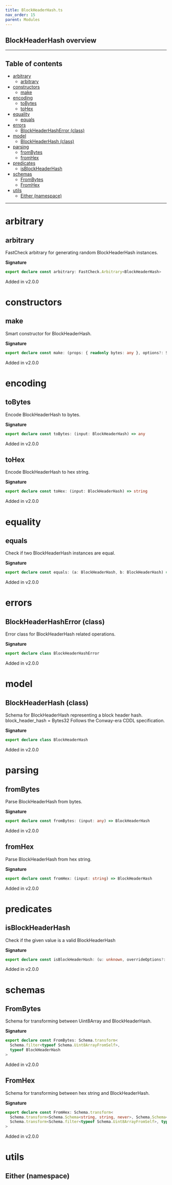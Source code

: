 ```yaml
---
title: BlockHeaderHash.ts
nav_order: 15
parent: Modules
---
```


## BlockHeaderHash overview

---

<h2 class="text-delta">Table of contents</h2>

- [arbitrary](#arbitrary)
  - [arbitrary](#arbitrary-1)
- [constructors](#constructors)
  - [make](#make)
- [encoding](#encoding)
  - [toBytes](#tobytes)
  - [toHex](#tohex)
- [equality](#equality)
  - [equals](#equals)
- [errors](#errors)
  - [BlockHeaderHashError (class)](#blockheaderhasherror-class)
- [model](#model)
  - [BlockHeaderHash (class)](#blockheaderhash-class)
- [parsing](#parsing)
  - [fromBytes](#frombytes)
  - [fromHex](#fromhex)
- [predicates](#predicates)
  - [isBlockHeaderHash](#isblockheaderhash)
- [schemas](#schemas)
  - [FromBytes](#frombytes-1)
  - [FromHex](#fromhex-1)
- [utils](#utils)
  - [Either (namespace)](#either-namespace)

---

# arbitrary

## arbitrary

FastCheck arbitrary for generating random BlockHeaderHash instances.

**Signature**

```ts
export declare const arbitrary: FastCheck.Arbitrary<BlockHeaderHash>
```

Added in v2.0.0

# constructors

## make

Smart constructor for BlockHeaderHash.

**Signature**

```ts
export declare const make: (props: { readonly bytes: any }, options?: Schema.MakeOptions | undefined) => BlockHeaderHash
```

Added in v2.0.0

# encoding

## toBytes

Encode BlockHeaderHash to bytes.

**Signature**

```ts
export declare const toBytes: (input: BlockHeaderHash) => any
```

Added in v2.0.0

## toHex

Encode BlockHeaderHash to hex string.

**Signature**

```ts
export declare const toHex: (input: BlockHeaderHash) => string
```

Added in v2.0.0

# equality

## equals

Check if two BlockHeaderHash instances are equal.

**Signature**

```ts
export declare const equals: (a: BlockHeaderHash, b: BlockHeaderHash) => boolean
```

Added in v2.0.0

# errors

## BlockHeaderHashError (class)

Error class for BlockHeaderHash related operations.

**Signature**

```ts
export declare class BlockHeaderHashError
```

Added in v2.0.0

# model

## BlockHeaderHash (class)

Schema for BlockHeaderHash representing a block header hash.
block_header_hash = Bytes32
Follows the Conway-era CDDL specification.

**Signature**

```ts
export declare class BlockHeaderHash
```

Added in v2.0.0

# parsing

## fromBytes

Parse BlockHeaderHash from bytes.

**Signature**

```ts
export declare const fromBytes: (input: any) => BlockHeaderHash
```

Added in v2.0.0

## fromHex

Parse BlockHeaderHash from hex string.

**Signature**

```ts
export declare const fromHex: (input: string) => BlockHeaderHash
```

Added in v2.0.0

# predicates

## isBlockHeaderHash

Check if the given value is a valid BlockHeaderHash

**Signature**

```ts
export declare const isBlockHeaderHash: (u: unknown, overrideOptions?: ParseOptions | number) => u is BlockHeaderHash
```

Added in v2.0.0

# schemas

## FromBytes

Schema for transforming between Uint8Array and BlockHeaderHash.

**Signature**

```ts
export declare const FromBytes: Schema.transform<
  Schema.filter<typeof Schema.Uint8ArrayFromSelf>,
  typeof BlockHeaderHash
>
```

Added in v2.0.0

## FromHex

Schema for transforming between hex string and BlockHeaderHash.

**Signature**

```ts
export declare const FromHex: Schema.transform<
  Schema.transform<Schema.Schema<string, string, never>, Schema.Schema<Uint8Array, Uint8Array, never>>,
  Schema.transform<Schema.filter<typeof Schema.Uint8ArrayFromSelf>, typeof BlockHeaderHash>
>
```

Added in v2.0.0

# utils

## Either (namespace)
